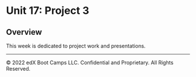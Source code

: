 # Unit 17: Project 3

## Overview

This week is dedicated to project work and presentations.

---

© 2022 edX Boot Camps LLC. Confidential and Proprietary. All Rights Reserved.
